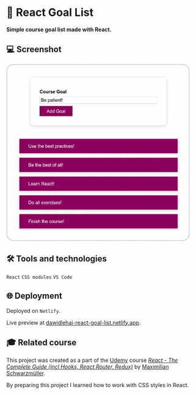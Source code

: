 # 📜 React Goal List

**Simple course goal list made with React.**

## 💻 Screenshot
[<img src="react-goal-list-screenshot.webp" alt="Screenshot of the React Goal List app" width="480px">](https://dawidlehai-react-goal-list.netlify.app/ 'Live preview')

## 🛠️ Tools and technologies
`React` `CSS modules` `VS Code`

## 🌐 Deployment
Deployed on `Netlify`.

Live preview at [dawidlehai-react-goal-list.netlify.app](https://dawidlehai-react-goal-list.netlify.app/).

## 🎓 Related course
This project was created as a part of the [Udemy](https://www.udemy.com/ 'Udemy') course [_React - The Complete Guide (incl Hooks, React Router, Redux)_](https://www.udemy.com/course/react-the-complete-guide-incl-redux/ 'See this course on Udemy') by [Maximilian Schwarzmüller](https://twitter.com/maxedapps 'Maximilian Schwarzmüller on Twitter').

By preparing this project I learned how to work with CSS styles in React.
